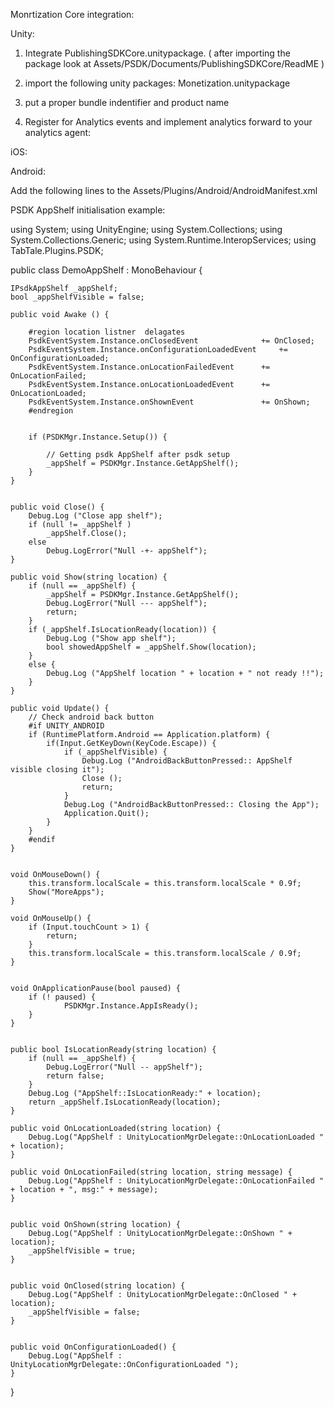 Monrtization Core integration:

Unity:

1) Integrate PublishingSDKCore.unitypackage. ( after importing the package look at Assets/PSDK/Documents/PublishingSDKCore/ReadME )
2) import the following unity packages:
	Monetization.unitypackage

3) put a proper bundle indentifier and product name
4) Register for Analytics events and implement analytics forward to your analytics agent:

iOS:

Android:

Add the following lines to the Assets/Plugins/Android/AndroidManifest.xml

  <uses-permission android:name="android.permission.INTERNET" />
  <uses-permission android:name="android.permission.ACCESS_NETWORK_STATE" />
  <uses-permission android:name="android.permission.WRITE_EXTERNAL_STORAGE" />
   
   <uses-sdk
       android:minSdkVersion="15"
       android:targetSdkVersion="22" />

  <meta-data android:name="unityplayer.ForwardNativeEventsToDalvik" android:value="true" />

PSDK AppShelf initialisation example:

using System;
using UnityEngine;
using System.Collections;
using System.Collections.Generic;
using System.Runtime.InteropServices;
using TabTale.Plugins.PSDK;

public class DemoAppShelf : MonoBehaviour {

	IPsdkAppShelf _appShelf;
	bool _appShelfVisible = false;

	public void Awake () {

		#region location listner  delagates 
		PsdkEventSystem.Instance.onClosedEvent 				+= OnClosed;
		PsdkEventSystem.Instance.onConfigurationLoadedEvent 	+= OnConfigurationLoaded;
		PsdkEventSystem.Instance.onLocationFailedEvent 		+= OnLocationFailed;
		PsdkEventSystem.Instance.onLocationLoadedEvent 		+= OnLocationLoaded;
		PsdkEventSystem.Instance.onShownEvent 				+= OnShown;
		#endregion


		if (PSDKMgr.Instance.Setup()) {
			
			// Getting psdk AppShelf after psdk setup
			_appShelf = PSDKMgr.Instance.GetAppShelf();
		}
	}


	public void Close() {
		Debug.Log ("Close app shelf");
		if (null != _appShelf ) 
			_appShelf.Close();
		else 
			Debug.LogError("Null -+- appShelf");
	}

	public void Show(string location) {
		if (null == _appShelf) {
			_appShelf = PSDKMgr.Instance.GetAppShelf();
			Debug.LogError("Null --- appShelf");
			return;
		}
		if (_appShelf.IsLocationReady(location)) {
			Debug.Log ("Show app shelf");
			bool showedAppShelf = _appShelf.Show(location);
		}
		else {
			Debug.Log ("AppShelf location " + location + " not ready !!");
		}
	}

	public void Update() {
		// Check android back button
		#if UNITY_ANDROID
		if (RuntimePlatform.Android == Application.platform) {
			if(Input.GetKeyDown(KeyCode.Escape)) {
				if (_appShelfVisible) {
					Debug.Log ("AndroidBackButtonPressed:: AppShelf visible closing it");
					Close ();
					return;
				}
				Debug.Log ("AndroidBackButtonPressed:: Closing the App");
				Application.Quit();
			}
		}
		#endif
	} 
	

	void OnMouseDown() {
		this.transform.localScale = this.transform.localScale * 0.9f;
		Show("MoreApps");
	}
	
	void OnMouseUp() {
		if (Input.touchCount > 1) {
			return;
		}
		this.transform.localScale = this.transform.localScale / 0.9f;
	}
	

	void OnApplicationPause(bool paused) {
		if (! paused) {
				PSDKMgr.Instance.AppIsReady();
		}
	}


	public bool IsLocationReady(string location) {
		if (null == _appShelf) {
			Debug.LogError("Null -- appShelf");
			return false;
		}
		Debug.Log ("AppShelf::IsLocationReady:" + location);
		return _appShelf.IsLocationReady(location);
	}

	public void OnLocationLoaded(string location) {
		Debug.Log("AppShelf : UnityLocationMgrDelegate::OnLocationLoaded " + location);
	}
	
	public void OnLocationFailed(string location, string message) {
		Debug.Log("AppShelf : UnityLocationMgrDelegate::OnLocationFailed " + location + ", msg:" + message);
	}
	
	
	public void OnShown(string location) {
		Debug.Log("AppShelf : UnityLocationMgrDelegate::OnShown " + location);
		_appShelfVisible = true;
	}
	
	
	public void OnClosed(string location) {
		Debug.Log("AppShelf : UnityLocationMgrDelegate::OnClosed " + location);
		_appShelfVisible = false;
	}
	
	
	public void OnConfigurationLoaded() {
		Debug.Log("AppShelf : UnityLocationMgrDelegate::OnConfigurationLoaded ");
	}


}

